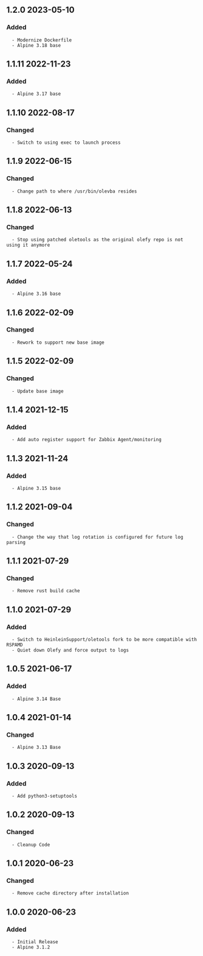 ## 1.2.0 2023-05-10 <dave at tiredofit dot ca>

   ### Added
      - Modernize Dockerfile
      - Alpine 3.18 base


## 1.1.11 2022-11-23 <dave at tiredofit dot ca>

   ### Added
      - Alpine 3.17 base


## 1.1.10 2022-08-17 <dave at tiredofit dot ca>

   ### Changed
      - Switch to using exec to launch process


## 1.1.9 2022-06-15 <dave at tiredofit dot ca>

   ### Changed
      - Change path to where /usr/bin/olevba resides


## 1.1.8 2022-06-13 <dave at tiredofit dot ca>

   ### Changed
      - Stop using patched oletools as the original olefy repo is not using it anymore


## 1.1.7 2022-05-24 <dave at tiredofit dot ca>

   ### Added
      - Alpine 3.16 base


## 1.1.6 2022-02-09 <dave at tiredofit dot ca>

   ### Changed
      - Rework to support new base image


## 1.1.5 2022-02-09 <dave at tiredofit dot ca>

   ### Changed
      - Update base image


## 1.1.4 2021-12-15 <dave at tiredofit dot ca>

   ### Added
      - Add auto register support for Zabbix Agent/monitoring


## 1.1.3 2021-11-24 <dave at tiredofit dot ca>

   ### Added
      - Alpine 3.15 base


## 1.1.2 2021-09-04 <dave at tiredofit dot ca>

   ### Changed
      - Change the way that log rotation is configured for future log parsing


## 1.1.1 2021-07-29 <dave at tiredofit dot ca>

   ### Changed
      - Remove rust build cache


## 1.1.0 2021-07-29 <dave at tiredofit dot ca>

   ### Added
      - Switch to HeinleinSupport/oletools fork to be more compatible with RSPAMD
      - Quiet down Olefy and force output to logs


## 1.0.5 2021-06-17 <dave at tiredofit dot ca>

   ### Added
      - Alpine 3.14 Base


## 1.0.4 2021-01-14 <dave at tiredofit dot ca>

   ### Changed
      - Alpine 3.13 Base         


## 1.0.3 2020-09-13 <dave at tiredofit dot ca>

   ### Added
      - Add python3-setuptools


## 1.0.2 2020-09-13 <dave at tiredofit dot ca>

   ### Changed
      - Cleanup Code


## 1.0.1 2020-06-23 <dave at tiredofit dot ca>

   ### Changed
      - Remove cache directory after installation


## 1.0.0 2020-06-23 <dave at tiredofit dot ca>

   ### Added
      - Initial Release
      - Alpine 3.1.2
